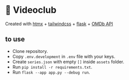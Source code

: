 # 📼 Videoclub

Created with
<a
						href="https://htmx.org/"
						target="_blank"
						rel="noopener noreferrer"
						>htmx</a
					> +
<a
						href="https://tailwindcss.com/"
						target="_blank"
						rel="noopener noreferrer"
						>tailwindcss</a
					> +
<a
						href="https://flask.palletsprojects.com/en/3.0.x/"
						target="_blank"
						rel="noopener noreferrer"
						>flask</a
					> +
<a
						href="https://www.omdbapi.com/"
						target="_blank"
						rel="noopener noreferrer"
						>OMDb API</a
					>
</p>

## to use

- Clone repository.
- Copy `.env.development` in `.env` file with your keys.
- Create `series.json` with empty `[]` inside `assets` folder.
- Run `pip install -r requirements.txt`.
- Run `flask --app app.py --debug run`.
